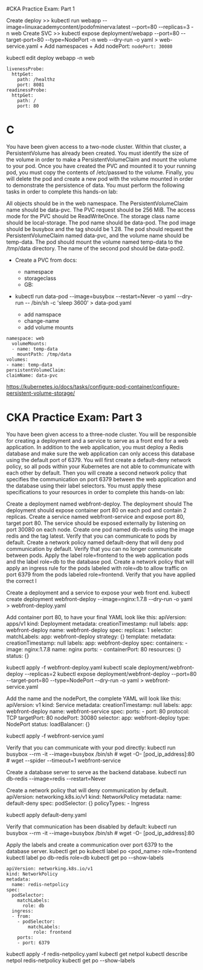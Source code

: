 #CKA Practice Exam: Part 1

Create deploy >> kubectl run webapp --image=linuxacademycontent/podofminerva:latest --port=80 --replicas=3 -n web
Create SVC >> 
    kubectl expose deployment/webapp --port=80 --target-port=80 --type=NodePort -n web --dry-run -o yaml > web-service.yaml
    + Add namespaces
    + Add nodePort: `nodePort: 30080`

 kubectl edit deploy webapp -n web
 ```
 livenessProbe:
   httpGet:
     path: /healthz
     port: 8081
 readinessProbe:
   httpGet:
     path: /
     port: 80    
```     

# C
You have been given access to a two-node cluster. Within that cluster, a PersistentVolume has already been created. You must identify the size of the volume in order to make a PersistentVolumeClaim and mount the volume to your pod. Once you have created the PVC and mounted it to your running pod, you must copy the contents of /etc/passwd to the volume. Finally, you will delete the pod and create a new pod with the volume mounted in order to demonstrate the persistence of data. You must perform the following tasks in order to complete this hands-on lab:

All objects should be in the web namespace.
The PersistentVolumeClaim name should be data-pvc.
The PVC request should be 256 MiB.
The access mode for the PVC should be ReadWriteOnce.
The storage class name should be local-storage.
The pod name should be data-pod.
The pod image should be busybox and the tag should be 1.28.
The pod should request the PersistentVolumeClaim named data-pvc, and the volume name should be temp-data.
The pod should mount the volume named temp-data to the /tmp/data directory.
The name of the second pod should be data-pod2.

- Create a PVC from docs: 
    + namespace
    + storageclass
    + GB: 

- kubectl run data-pod --image=busybox --restart=Never -o yaml --dry-run -- /bin/sh -c 'sleep 3600' > data-pod.yaml
    + add namspace
    + change-name
    + add volume mounts
```
namespace: web
  volumeMounts: 
  - name: temp-data
    mountPath: /tmp/data
volumes: 
- name: temp-data
persistentVolumeClaim:
claimName: data-pvc
```    
https://kubernetes.io/docs/tasks/configure-pod-container/configure-persistent-volume-storage/


# CKA Practice Exam: Part 3
You have been given access to a three-node cluster. You will be responsible for creating a deployment and a service to serve as a front end for a web application. In addition to the web application, you must deploy a Redis database and make sure the web application can only access this database using the default port of 6379. You will first create a default-deny network policy, so all pods within your Kubernetes are not able to communicate with each other by default. Then you will create a second network policy that specifies the communication on port 6379 between the web application and the database using their label selectors. You must apply these specifications to your resources in order to complete this hands-on lab:

Create a deployment named webfront-deploy.
The deployment should 
The deployment should expose container port 80 on each pod and contain 2 replicas.
Create a service named webfront-service and expose port 80, target port 80.
The service should be exposed externally by listening on port 30080 on each node.
Create one pod named db-redis using the image redis and the tag latest.
Verify that you can communicate to pods by default.
Create a network policy named default-deny that will deny pod communication by default.
Verify that you can no longer communicate between pods.
Apply the label role=frontend to the web application pods and the label role=db to the database pod.
Create a network policy that will apply an ingress rule for the pods labeled with role=db to allow traffic on port 6379 from the pods labeled role=frontend.
Verify that you have applied the correct l



Create a deployment and a service to expose your web front end.
  kubectl create deployment webfront-deploy  --image=nginx:1.7.8  --dry-run -o yaml > webfront-deploy.yaml

Add container port 80, to have your final YAML look like this:
        apiVersion: apps/v1
        kind: Deployment
        metadata:
          creationTimestamp: null
          labels:
            app: webfront-deploy
          name: webfront-deploy
        spec:
          replicas: 1
          selector:
            matchLabels:
              app: webfront-deploy
          strategy: {}
          template:
            metadata:
              creationTimestamp: null
              labels:
                app: webfront-deploy
            spec:
              containers:
              - image: nginx:1.7.8
                name: nginx
                ports:
                - containerPort: 80
                resources: {}
        status: {}

kubectl apply -f webfront-deploy.yaml
kubectl scale deployment/webfront-deploy --replicas=2
kubectl expose deployment/webfront-deploy --port=80 --target-port=80 --type=NodePort --dry-run -o yaml > webfront-service.yaml

Add the name and the nodePort, the complete YAML will look like this:
        apiVersion: v1
        kind: Service
        metadata:
          creationTimestamp: null
          labels:
            app: webfront-deploy
          name: webfront-service
        spec:
          ports:
          - port: 80
            protocol: TCP
            targetPort: 80
            nodePort: 30080
          selector:
            app: webfront-deploy
          type: NodePort
        status:
          loadBalancer: {}

kubectl apply -f webfront-service.yaml

Verify that you can communicate with your pod directly:
        kubectl run busybox --rm -it --image=busybox /bin/sh
        # wget -O- [pod_ip_address]:80
        # wget --spider --timeout=1 webfront-service

Create a database server to serve as the backend database.
  kubectl run db-redis --image=redis --restart=Never

Create a network policy that will deny communication by default.
      apiVersion: networking.k8s.io/v1
      kind: NetworkPolicy
      metadata:
        name: default-deny
      spec:
        podSelector: {}
        policyTypes:
        - Ingress

kubectl apply default-deny.yaml

Verify that communication has been disabled by default:
    kubectl run busybox --rm -it --image=busybox /bin/sh
    # wget -O- [pod_ip_address]:80

Apply the labels and create a communication over port 6379 to the database server.
    kubectl get po
    kubectl label po <pod_name> role=frontend
    kubectl label po db-redis role=db
    kubectl get po --show-labels


    apiVersion: networking.k8s.io/v1
    kind: NetworkPolicy
    metadata:
      name: redis-netpolicy
    spec:
      podSelector:
        matchLabels:
          role: db
      ingress:
      - from:
        - podSelector:
            matchLabels:
              role: frontend
        ports:
        - port: 6379


 kubectl apply -f redis-netpolicy.yaml
 kubectl get netpol
 kubectl describe netpol redis-netpolicy
 kubectl get po --show-labels